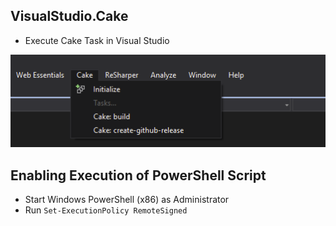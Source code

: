 ## VisualStudio.Cake

- Execute Cake Task in Visual Studio

![](VisualStudio.Cake/Core/Resources/Screen.png)

## Enabling Execution of PowerShell Script

-  Start Windows PowerShell (x86) as Administrator
-  Run `Set-ExecutionPolicy RemoteSigned`
